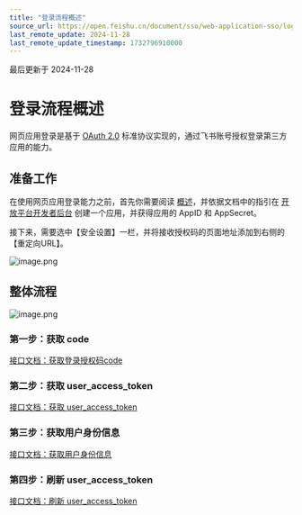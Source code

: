 ```yaml
---
title: "登录流程概述"
source_url: https://open.feishu.cn/document/sso/web-application-sso/login-overview
last_remote_update: 2024-11-28
last_remote_update_timestamp: 1732796910000
---
```

最后更新于 2024-11-28

# 登录流程概述
网页应用登录是基于 [OAuth 2.0](https://oauth.net/2/) 标准协议实现的，通过飞书账号授权登录第三方应用的能力。

## 准备工作
在使用网页应用登录能力之前，首先你需要阅读 [概述](https://open.feishu.cn/document/home/app-types-introduction/overview)，并依据文档中的指引在 [开放平台开发者后台](https://open.feishu.cn/app) 创建一个应用，并获得应用的 AppID 和 AppSecret。

接下来，需要选中【安全设置】一栏，并将接收授权码的页面地址添加到右侧的【重定向URL】。

![image.png](https://sf3-cn.feishucdn.com/obj/open-platform-opendoc/70816649b673ce88728f4afee04749e0_6jzVde6Cct.png?height=755&lazyload=true&width=1451)

## 整体流程

![image.png](https://sf3-cn.feishucdn.com/obj/open-platform-opendoc/98aa43798f7168f54c91924f90e7e567_olUcc25AH5.png?height=964&lazyload=true&width=962)

### 第一步：获取 code
[接口文档：获取登录授权码code](https://open.feishu.cn/document/common-capabilities/sso/api/obtain-oauth-code)

### 第二步：获取 user_access_token
[接口文档：获取 user_access_token](https://open.feishu.cn/document/uAjLw4CM/ukTMukTMukTM/authentication-management/access-token/get-user-access-token)

### 第三步：获取用户身份信息
[接口文档：获取用户身份信息](https://open.feishu.cn/document/uAjLw4CM/ukTMukTMukTM/reference/authen-v1/user_info/get)

### 第四步：刷新 user_access_token
[接口文档：刷新 user_access_token](https://open.feishu.cn/document/uAjLw4CM/ukTMukTMukTM/authentication-management/access-token/refresh-user-access-token)
